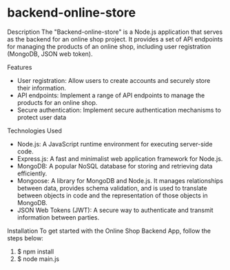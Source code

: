 # backend-online-store

Description
The "Backend-online-store" is a Node.js application that serves as the backend for an online shop project. It provides a set of API endpoints for managing the products of an online shop, including user registration (MongoDB, JSON web token).


Features
- User registration: Allow users to create accounts and securely store their information.
- API endpoints: Implement a range of API endpoints to manage the products for an online shop.
- Secure authentication: Implement secure authentication mechanisms to protect user data

Technologies Used
- Node.js: A JavaScript runtime environment for executing server-side code.
- Express.js: A fast and minimalist web application framework for Node.js.
- MongoDB: A popular NoSQL database for storing and retrieving data efficiently.
- Mongoose: A library for MongoDB and Node.js. It manages relationships between data, provides schema validation, and is used to 
  translate    between objects in code and the representation of those objects in MongoDB.
- JSON Web Tokens (JWT): A secure way to authenticate and transmit information between parties.


Installation
To get started with the Online Shop Backend App, follow the steps below:
1. $ npm install
2. $ node main.js

